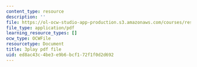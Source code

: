 ```yaml
---
content_type: resource
description: ''
file: https://ol-ocw-studio-app-production.s3.amazonaws.com/courses/res-18-009-learn-differential-equations-up-close-with-gilbert-strang-and-cleve-moler-fall-2015/ed8ac43c4be3e9b6bcf172f1f0d2d692_f0BxAtprWts.pdf
file_type: application/pdf
learning_resource_types: []
ocw_type: OCWFile
resourcetype: Document
title: 3play pdf file
uid: ed8ac43c-4be3-e9b6-bcf1-72f1f0d2d692
---
```

